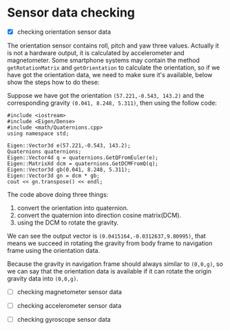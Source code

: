 # Sensor data checking

- [X] checking orientation sensor data

The orientation sensor contains roll, pitch and yaw three values. Actually it is not a hardware output, it is
calculated by accelerometer and magnetometer. Some smartphone systems may contain the method
`getRotationMatrix` and `getOrientation` to calculate the orientation, so if we have got the orientation data,
we need to make sure it's available, below show the steps how to do these:

Suppose we have got the orientation `(57.221,-0.543, 143.2)` and the corresponding gravity
`(0.041, 8.248, 5.311)`, then using the follow code:

```
#include <iostream>
#include <Eigen/Dense>
#include <math/Quaternions.cpp>
using namespace std;

Eigen::Vector3d e(57.221,-0.543, 143.2);
Quaternions quaternions;
Eigen::Vector4d q = quaternions.GetQFromEuler(e);
Eigen::MatrixXd dcm = quaternions.GetDCMFromQ(q);
Eigen::Vector3d gb(0.041, 8.248, 5.311);
Eigen::Vector3d gn = dcm * gb;
cout << gn.transpose() << endl;
```
  The code above doing three things:
  1. convert the orientation into quaternion.
  2. convert the quaternion into direction cosine matrix(DCM).
  3. using the DCM to rotate the gravity.

  We can see the output vector is `(0.0415164,-0.0312637,9.80995)`, that means we succeed in
rotating the gravity from body frame to navigation frame using the orientation data.

  Because the gravity in navigation frame should always similar to  `(0,0,g)`, so we can say that the
orientation data is available if it can rotate the origin gravity data into `(0,0,g)`.


- [ ] checking magnetometer sensor data

- [ ] checking accelerometer sensor data

- [ ] checking gyroscope sensor data
